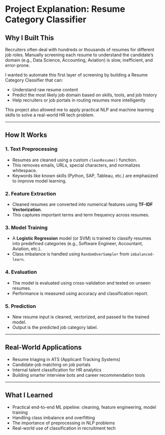 # Project Explanation: Resume Category Classifier

## Why I Built This

Recruiters often deal with hundreds or thousands of resumes for different job roles. Manually screening each resume to understand the candidate’s domain (e.g., Data Science, Accounting, Aviation) is slow, inefficient, and error-prone.

I wanted to automate this first layer of screening by building a Resume Category Classifier that can:
- Understand raw resume content
- Predict the most likely job domain based on skills, tools, and job history
- Help recruiters or job portals in routing resumes more intelligently

This project also allowed me to apply practical NLP and machine learning skills to solve a real-world HR tech problem.

---

## How It Works

### 1. Text Preprocessing
- Resumes are cleaned using a custom `cleanResume()` function.
- This removes emails, URLs, special characters, and normalizes whitespace.
- Keywords like known skills (Python, SAP, Tableau, etc.) are emphasized to improve model learning.

### 2. Feature Extraction
- Cleaned resumes are converted into numerical features using **TF-IDF Vectorization**.
- This captures important terms and term frequency across resumes.

### 3. Model Training
- A **Logistic Regression** model (or SVM) is trained to classify resumes into predefined categories (e.g., Software Engineer, Accountant, Aviation, etc.).
- Class imbalance is handled using `RandomOverSampler` from `imbalanced-learn`.

### 4. Evaluation
- The model is evaluated using cross-validation and tested on unseen resumes.
- Performance is measured using accuracy and classification report.

### 5. Prediction
- New resume input is cleaned, vectorized, and passed to the trained model.
- Output is the predicted job category label.

---

## Real-World Applications

- Resume triaging in ATS (Applicant Tracking Systems)
- Candidate-job matching on job portals
- Internal talent classification for HR analytics
- Building smarter interview bots and career recommendation tools

---

## What I Learned

- Practical end-to-end ML pipeline: cleaning, feature engineering, model training
- Handling class imbalance and overfitting
- The importance of preprocessing in NLP problems
- Real-world use of classification in recruitment tech


